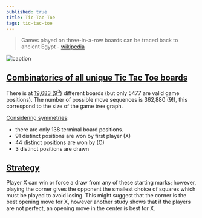 ```yaml
---
published: true
title: Tic-Tac-Toe
tags: tic-tac-toe
---
```

> Games played on three-in-a-row boards can be traced back to ancient Egypt - [wikipedia](https://en.wikipedia.org/wiki/Tic-tac-toe)

![caption](https://upload.wikimedia.org/wikipedia/commons/thumb/1/1b/Tic-tac-toe-game-1.svg/958px-Tic-tac-toe-game-1.svg.png)

## [Combinatorics of all unique Tic Tac Toe boards](https://stackoverflow.com/questions/7466429/generate-a-list-of-all-unique-tic-tac-toe-boards)

There is at [19,683 ($9^3$)](https://en.wikipedia.org/wiki/Tic-tac-toe) different boards (but only 5477 are valid game positions). The number of possible move sequences is 362,880 ($9!$), this correspond to the size of the game tree graph.

[Considering symmetries](https://en.wikipedia.org/wiki/Tic-tac-toe#Combinatorics):
- there are only 138 terminal board positions. 
- 91 distinct positions are won by first player (X)
- 44 distinct positions are won by (O)
- 3 distinct positions are drawn

## [Strategy](https://en.wikipedia.org/wiki/Tic-tac-toe#Strategy)

Player X can win or force a draw from any of these starting marks; however, playing the corner gives the opponent the smallest choice of squares which must be played to avoid losing. This might suggest that the corner is the best opening move for X, however another study shows that if the players are not perfect, an opening move in the center is best for X.



